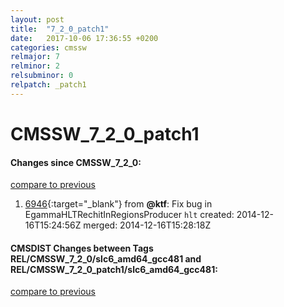 ```yaml
---
layout: post
title:  "7_2_0_patch1"
date:   2017-10-06 17:36:55 +0200
categories: cmssw
relmajor: 7
relminor: 2
relsubminor: 0
relpatch: _patch1
---
```


# CMSSW_7_2_0_patch1
#### Changes since CMSSW_7_2_0:

[compare to previous](https://github.com/cms-sw/cmssw/compare/CMSSW_7_2_0...CMSSW_7_2_0_patch1)



1. [6946](http://github.com/cms-sw/cmssw/pull/6946){:target="_blank"}  from **@ktf**: Fix bug in EgammaHLTRechitInRegionsProducer `hlt`  created: 2014-12-16T15:24:56Z merged: 2014-12-16T15:28:18Z

#### CMSDIST Changes between Tags REL/CMSSW_7_2_0/slc6_amd64_gcc481 and REL/CMSSW_7_2_0_patch1/slc6_amd64_gcc481:

[compare to previous](https://github.com/cms-sw/cmsdist/compare/REL/CMSSW_7_2_0/slc6_amd64_gcc481...REL/CMSSW_7_2_0_patch1/slc6_amd64_gcc481)



